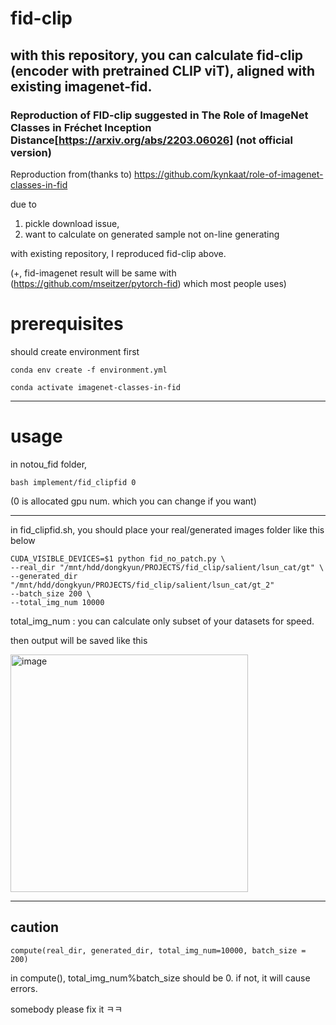# fid-clip

## with this repository, you can calculate fid-clip (encoder with pretrained CLIP viT), aligned with existing imagenet-fid. 


### Reproduction of FID-clip suggested in The Role of ImageNet Classes in Fréchet Inception Distance[https://arxiv.org/abs/2203.06026] (not official version)

Reproduction from(thanks to) https://github.com/kynkaat/role-of-imagenet-classes-in-fid 

due to 
1. pickle download issue,
2. want to calculate on generated sample not on-line generating

with existing repository, I reproduced fid-clip above.

(+, fid-imagenet result will be same with (https://github.com/mseitzer/pytorch-fid) which most people uses)

# prerequisites 

should create environment first

`
conda env create -f environment.yml
`

`
conda activate imagenet-classes-in-fid
`

---
# usage

in notou_fid folder, 

`
bash implement/fid_clipfid 0
`


(0 is allocated gpu num. which you can change if you want)

---

in fid_clipfid.sh, you should place your real/generated images folder like this below


```
CUDA_VISIBLE_DEVICES=$1 python fid_no_patch.py \
--real_dir "/mnt/hdd/dongkyun/PROJECTS/fid_clip/salient/lsun_cat/gt" \
--generated_dir "/mnt/hdd/dongkyun/PROJECTS/fid_clip/salient/lsun_cat/gt_2"
--batch_size 200 \
--total_img_num 10000
```

total_img_num : you can calculate only subset of your datasets for speed.

then output will be saved like this 

<img width="380" alt="image" src="https://user-images.githubusercontent.com/45427036/198289542-7b08c74e-c477-41ad-aed0-0124bcf7fd8b.png">


---
## caution 

```
compute(real_dir, generated_dir, total_img_num=10000, batch_size = 200) 
```

in compute(), total_img_num%batch_size should be 0. if not, it will cause errors. 

somebody please fix it ㅋㅋ


